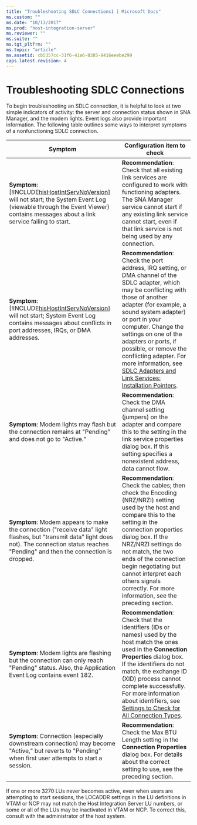 ```yaml
---
title: "Troubleshooting SDLC Connections1 | Microsoft Docs"
ms.custom: ""
ms.date: "10/13/2017"
ms.prod: "host-integration-server"
ms.reviewer: ""
ms.suite: ""
ms.tgt_pltfrm: ""
ms.topic: "article"
ms.assetid: cb5357cc-31f6-41a6-8385-9416eeebe299
caps.latest.revision: 4
---
```

# Troubleshooting SDLC Connections
To begin troubleshooting an SDLC connection, it is helpful to look at two simple indicators of activity: the server and connection status shown in SNA Manager, and the modem lights. Event logs also provide important information. The following table outlines some ways to interpret symptoms of a nonfunctioning SDLC connection.  
  
|Symptom|Configuration item to check|  
|-------------|---------------------------------|  
|**Symptom**: [!INCLUDE[hisHostIntServNoVersion](../core/includes/hishostintservnoversion-md.md)] will not start; the System Event Log (viewable through the Event Viewer) contains messages about a link service failing to start.|**Recommendation**: Check that all existing link services are configured to work with functioning adapters. The SNA Manager service cannot start if any existing link service cannot start, even if that link service is not being used by any connection.|  
|**Symptom**: [!INCLUDE[hisHostIntServNoVersion](../core/includes/hishostintservnoversion-md.md)] will not start; System Event Log contains messages about conflicts in port addresses, IRQs, or DMA addresses.|**Recommendation**: Check the port address, IRQ setting, or DMA channel of the SDLC adapter, which may be conflicting with those of another adapter (for example, a sound system adapter) or port in your computer. Change the settings on one of the adapters or ports, if possible, or remove the conflicting adapter. For more information, see [SDLC Adapters and Link Services: Installation Pointers](../core/sdlc-adapters-and-link-services-installation-pointers.md).|  
|**Symptom**: Modem lights may flash but the connection remains at "Pending" and does not go to "Active."|**Recommendation**: Check the DMA channel setting (jumpers) on the adapter and compare this to the setting in the link service properties dialog box. If this setting specifies a nonexistent address, data cannot flow.|  
|**Symptom**: Modem appears to make the connection ("receive data" light flashes, but "transmit data" light does not). The connection status reaches "Pending" and then the connection is dropped.|**Recommendation**: Check the cables; then check the Encoding (NRZ/NRZI) setting used by the host and compare this to the setting in the connection properties dialog box. If the NRZ/NRZI settings do not match, the two ends of the connection begin negotiating but cannot interpret each others signals correctly. For more information, see the preceding section.|  
|**Symptom**: Modem lights are flashing but the connection can only reach "Pending" status. Also, the Application Event Log contains event 182.|**Recommendation**: Check that the identifiers (IDs or names) used by the host match the ones used in the **Connection Properties** dialog box. If the identifiers do not match, the exchange ID (XID) process cannot complete successfully. For more information about identifiers, see [Settings to Check for All Connection Types](../core/settings-to-check-for-all-connection-types.md).|  
|**Symptom**: Connection (especially downstream connection) may become "Active," but reverts to "Pending" when first user attempts to start a session.|**Recommendation**: Check the Max BTU Length setting in the **Connection Properties** dialog box. For details about the correct setting to use, see the preceding section.|  
  
 If one or more 3270 LUs never becomes active, even when users are attempting to start sessions, the LOCADDR settings in the LU definitions in VTAM or NCP may not match the Host Integration Server LU numbers, or some or all of the LUs may be inactivated in VTAM or NCP. To correct this, consult with the administrator of the host system.